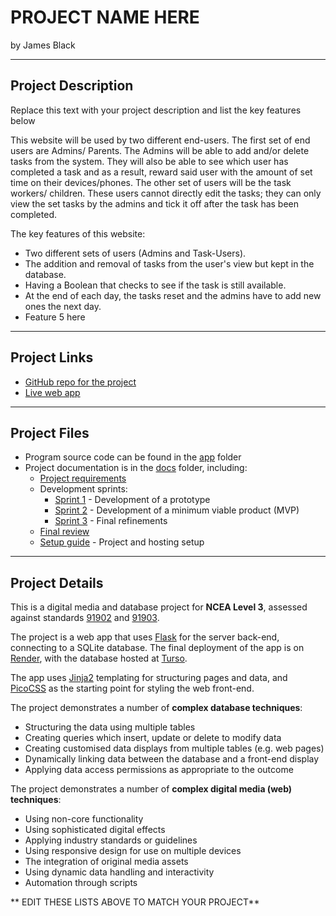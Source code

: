 # PROJECT NAME HERE

by James Black


---

## Project Description

Replace this text with your project description and list the key features below  

This website will be used by two different end-users. The first set of end users are Admins/ Parents. The Admins will be able to add and/or delete tasks from the system. They will also be able to see which user has completed a task and as a result, reward said user with the amount of set time on their devices/phones. The other set of users will be the task workers/ children. These users cannot directly edit the tasks; they can only view the set tasks by the admins and tick it off after the task has been completed.  

The key features of this website:

- Two different sets of users (Admins and Task-Users).
- The addition and removal of tasks from the user's view but kept in the database.
- Having a Boolean that checks to see if the task is still available.
- At the end of each day, the tasks reset and the admins have to add new ones the next day.
- Feature 5 here


---

## Project Links

- [GitHub repo for the project](https://github.com/waimea-jmblack/300Dtd-chores-to-time-web)
- [Live web app](https://...)


---

## Project Files

- Program source code can be found in the [app](app/) folder
- Project documentation is in the [docs](docs/) folder, including:
   - [Project requirements](docs/0-requirements.md)
   - Development sprints:
      - [Sprint 1](docs/1-sprint-1-prototype.md) - Development of a prototype
      - [Sprint 2](docs/2-sprint-2-mvp.md) - Development of a minimum viable product (MVP)
      - [Sprint 3](docs/3-sprint-3-refinement.md) - Final refinements
   - [Final review](docs/4-review.md)
   - [Setup guide](docs/setup.md) - Project and hosting setup

---

## Project Details

This is a digital media and database project for **NCEA Level 3**, assessed against standards [91902](docs/as91902.pdf) and [91903](docs/as91903.pdf).

The project is a web app that uses [Flask](https://flask.palletsprojects.com) for the server back-end, connecting to a SQLite database. The final deployment of the app is on [Render](https://render.com/), with the database hosted at [Turso](https://turso.tech/).

The app uses [Jinja2](https://jinja.palletsprojects.com/templates/) templating for structuring pages and data, and [PicoCSS](https://picocss.com/) as the starting point for styling the web front-end.

The project demonstrates a number of **complex database techniques**:
- Structuring the data using multiple tables
- Creating queries which insert, update or delete to modify data
- Creating customised data displays from multiple tables (e.g. web pages)
- Dynamically linking data between the database and a front-end display
- Applying data access permissions as appropriate to the outcome

The project demonstrates a number of **complex digital media (web) techniques**:
- Using non-core functionality
- Using sophisticated digital effects
- Applying industry standards or guidelines
- Using responsive design for use on multiple devices
- The integration of original media assets
- Using dynamic data handling and interactivity
- Automation through scripts

** EDIT THESE LISTS ABOVE TO MATCH YOUR PROJECT**


